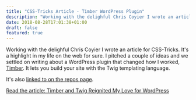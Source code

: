 ```yaml
---
title: "CSS-Tricks Article - Timber WordPress Plugin"
description: "Working with the delighful Chris Coyier I wrote an article for CSS-Tricks on Timber, a WordPress plugin that completely changes theme development."
date: 2018-08-28T17:01:38+01:00
draft: false
featured: true
---
```


Working with the delighful Chris Coyier I wrote an article for CSS-Tricks. It's a highlight in my life on the web for sure. I pitched a couple of ideas and we settled on writing about a WordPress plugin that changed how I worked, <a href="https://timber.github.io/docs/" rel="noopener noreferrer" target="_blank">Timber</a>. It lets you build your site with the Twig templating language.

It's also <a href="https://github.com/timber/timber#helpful-links" target="_blank" rel="noopener noreferrer">linked to on the repos page</a>.

<a href="https://css-tricks.com/timber-and-twig-reignited-my-love-for-wordpress/" target="_blank" rel="noopener noreferrer">Read the article: Timber and Twig Reignited My Love for WordPress</a>
